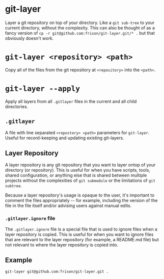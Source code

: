 # git-layer

Layer a git repository on top of your directory. Like a `git sub-tree` to your current directory, without the complexity. This can also be thought of as a fancy version of `cp -r git@github.com:frison/git-layer.git/* .` but that obviously doesn't work.


# `git-layer <repository> <path>`

Copy all of the files from the git repository at `<repository>` into the `<path>`.

# `git-layer --apply`

Apply all layers from all `.gitlayer` files in the current and all child directories.

## `.gitlayer`

A file with line separated `<repostory> <path>` parameters for `git-layer`. Useful for record-keeping and updating existing git-layers.

## Layer Repository

A layer repository is any git repository that you want to layer ontop of your directory (or repository). This is useful for when you have scripts, tools, shared configuration, or anything else that is shared between multiple projects without the complexities of `git submodule` or the limitations of `git subtree`.

Because a layer repository's usage is opaque to the user, it's important to comment the files appropriately -- for example, including the version of the file in the file itself and/or advising users against manual edits.

### `.gitlayer.ignore` file

The `.gitlayer.ignore` file is a special file that is used to ignore files when a layer repository is copied. This is useful for when you want to ignore files that are relevant to the layer repository (for example, a README.md file) but not relevant to where the layer repository is copied into.

## Example

```bash
git-layer git@github.com:frison/git-layer.git .
```
